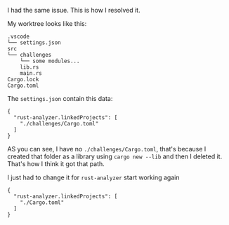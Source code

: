 I had the same issue. This is how I resolved it.

My worktree looks like this:

```
.vscode
└── settings.json
src
└── challenges
    └── some modules...
    lib.rs
    main.rs
Cargo.lock
Cargo.toml
```

The `settings.json` contain this data:

```
{
  "rust-analyzer.linkedProjects": [
    "./challenges/Cargo.toml"
  ]
}
```

AS you can see, I have no `./challenges/Cargo.toml`, that's because I created that folder as a library using `cargo new --lib` and then I deleted it. That's how I think it got that path. 

I just had to change it for `rust-analyzer` start working again

```
{
  "rust-analyzer.linkedProjects": [
    "./Cargo.toml"
  ]
}
```